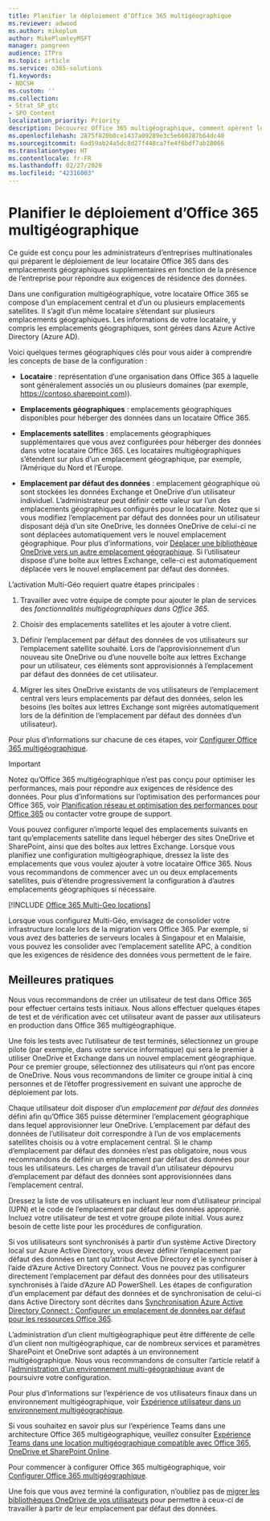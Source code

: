 ```yaml
---
title: Planifier le déploiement d’Office 365 multigéographique
ms.reviewer: adwood
ms.author: mikeplum
author: MikePlumleyMSFT
manager: pamgreen
audience: ITPro
ms.topic: article
ms.service: o365-solutions
f1.keywords:
- NOCSH
ms.custom: ''
ms.collection:
- Strat_SP_gtc
- SPO_Content
localization_priority: Priority
description: Découvrez Office 365 multigéographique, comment opèrent les fonctionnalités multigéographiques et les emplacements géographiques disponibles pour le stockage de données.
ms.openlocfilehash: 2875f820b0ce1437a09289e3c5e660287b64dc40
ms.sourcegitcommit: 6ad59ab24a5dc8d27f448ca7fe4f6bdf7ab28066
ms.translationtype: HT
ms.contentlocale: fr-FR
ms.lasthandoff: 02/27/2020
ms.locfileid: "42316003"
---
```

# <a name="plan-for-office-365-multi-geo"></a>Planifier le déploiement d’Office 365 multigéographique

Ce guide est conçu pour les administrateurs d’entreprises multinationales qui préparent le déploiement de leur locataire Office 365 dans des emplacements géographiques supplémentaires en fonction de la présence de l’entreprise pour répondre aux exigences de résidence des données.

Dans une configuration multigéographique, votre locataire Office 365 se compose d’un emplacement central et d’un ou plusieurs emplacements satellites. Il s’agit d’un même locataire s’étendant sur plusieurs emplacements géographiques. Les informations de votre locataire, y compris les emplacements géographiques, sont gérées dans Azure Active Directory (Azure AD).

Voici quelques termes géographiques clés pour vous aider à comprendre les concepts de base de la configuration :

-   **Locataire** : représentation d’une organisation dans Office 365 à laquelle sont généralement associés un ou plusieurs domaines (par exemple, https://contoso.sharepoint.com)). 

-   **Emplacements géographiques** : emplacements géographiques disponibles pour héberger des données dans un locataire Office 365.

-   **Emplacements satellites** : emplacements géographiques supplémentaires que vous avez configurées pour héberger des données dans votre locataire Office 365. Les locataires multigéographiques s’étendent sur plus d’un emplacement géographique, par exemple, l’Amérique du Nord et l’Europe.

-   **Emplacement par défaut des données** : emplacement géographique où sont stockées les données Exchange et OneDrive d’un utilisateur individuel. L’administrateur peut définir cette valeur sur l’un des emplacements géographiques configurés pour le locataire. Notez que si vous modifiez l’emplacement par défaut des données pour un utilisateur disposant déjà d’un site OneDrive, les données OneDrive de celui-ci ne sont déplacées automatiquement vers le nouvel emplacement géographique. Pour plus d’informations, voir [Déplacer une bibliothèque OneDrive vers un autre emplacement géographique](move-onedrive-between-geo-locations.md). Si l’utilisateur dispose d’une boîte aux lettres Exchange, celle-ci est automatiquement déplacée vers le nouvel emplacement par défaut des données.

L’activation Multi-Géo requiert quatre étapes principales :

1.  Travailler avec votre équipe de compte pour ajouter le plan de services des _fonctionnalités multigéographiques dans Office 365_.

2.  Choisir des emplacements satellites et les ajouter à votre client.

3.  Définir l’emplacement par défaut des données de vos utilisateurs sur l’emplacement satellite souhaité. Lors de l’approvisionnement d’un nouveau site OneDrive ou d’une nouvelle boîte aux lettres Exchange pour un utilisateur, ces éléments sont approvisionnés à l’emplacement par défaut des données de cet utilisateur.

4.  Migrer les sites OneDrive existants de vos utilisateurs de l’emplacement central vers leurs emplacements par défaut des données, selon les besoins (les boîtes aux lettres Exchange sont migrées automatiquement lors de la définition de l’emplacement par défaut des données d’un utilisateur).

Pour plus d’informations sur chacune de ces étapes, voir [Configurer Office 365 multigéographique](multi-geo-tenant-configuration.md).

> [!IMPORTANT]
> Notez qu’Office 365 multigéographique n’est pas conçu pour optimiser les performances, mais pour répondre aux exigences de résidence des données. Pour plus d’informations sur l’optimisation des performances pour Office 365, voir [Planification réseau et optimisation des performances pour Office 365](https://support.office.com/article/e5f1228c-da3c-4654-bf16-d163daee8848) ou contacter votre groupe de support.

Vous pouvez configurer n’importe lequel des emplacements suivants en tant qu’emplacements satellite dans lequel héberger des sites OneDrive et SharePoint, ainsi que des boîtes aux lettres Exchange. Lorsque vous planifiez une configuration multigéographique, dressez la liste des emplacements que vous voulez ajouter à votre locataire Office 365. Nous vous recommandons de commencer avec un ou deux emplacements satellites, puis d’étendre progressivement la configuration à d’autres emplacements géographiques si nécessaire.

[!INCLUDE [Office 365 Multi-Geo locations](includes/office-365-multi-geo-locations.md)]

Lorsque vous configurez Multi-Géo, envisagez de consolider votre infrastructure locale lors de la migration vers Office 365. Par exemple, si vous avez des batteries de serveurs locales à Singapour et en Malaisie, vous pouvez les consolider avec l’emplacement satellite APC, à condition que les exigences de résidence des données vous permettent de le faire.

## <a name="best-practices"></a>Meilleures pratiques

Nous vous recommandons de créer un utilisateur de test dans Office 365 pour effectuer certains tests initiaux. Nous allons effectuer quelques étapes de test et de vérification avec cet utilisateur avant de passer aux utilisateurs en production dans Office 365 multigéographique.

Une fois les tests avec l’utilisateur de test terminés, sélectionnez un groupe pilote (par exemple, dans votre service informatique) qui sera le premier à utiliser OneDrive et Exchange dans un nouvel emplacement géographique. Pour ce premier groupe, sélectionnez des utilisateurs qui n’ont pas encore de OneDrive. Nous vous recommandons de limiter ce groupe initial à cinq personnes et de l’étoffer progressivement en suivant une approche de déploiement par lots.

Chaque utilisateur doit disposer d’un *emplacement par défaut des données* défini afin qu’Office 365 puisse déterminer l’emplacement géographique dans lequel approvisionner leur OneDrive. L’emplacement par défaut des données de l’utilisateur doit correspondre à l’un de vos emplacements satellites choisis ou à votre emplacement central. Si le champ d’emplacement par défaut des données n’est pas obligatoire, nous vous recommandons de définir un emplacement par défaut des données pour tous les utilisateurs. Les charges de travail d’un utilisateur dépourvu d’emplacement par défaut des données sont approvisionnées dans l’emplacement central.

Dressez la liste de vos utilisateurs en incluant leur nom d’utilisateur principal (UPN) et le code de l’emplacement par défaut des données approprié. Incluez votre utilisateur de test et votre groupe pilote initial. Vous aurez besoin de cette liste pour les procédures de configuration.

Si vos utilisateurs sont synchronisés à partir d’un système Active Directory local sur Azure Active Directory, vous devez définir l’emplacement par défaut des données en tant qu’attribut Active Directory et le synchroniser à l’aide d’Azure Active Directory Connect. Vous ne pouvez pas configurer directement l’emplacement par défaut des données pour des utilisateurs synchronisés à l’aide d’Azure AD PowerShell. Les étapes de configuration d’un emplacement par défaut des données et de synchronisation de celui-ci dans Active Directory sont décrites dans [Synchronisation Azure Active Directory Connect : Configurer un emplacement de données par défaut pour les ressources Office 365](https://docs.microsoft.com/azure/active-directory/connect/active-directory-aadconnectsync-feature-preferreddatalocation).

L’administration d’un client multigéographique peut être différente de celle d’un client non multigéographique, car de nombreux services et paramètres SharePoint et OneDrive sont adaptés à un environnement multigéographique. Nous vous recommandons de consulter l’article relatif à l’[administration d’un environnement multi-géographique](administering-a-multi-geo-environment.md) avant de poursuivre votre configuration.

Pour plus d’informations sur l’expérience de vos utilisateurs finaux dans un environnement multigéographique, voir [Expérience utilisateur dans un environnement multigéographique](multi-geo-user-experience.md).

Si vous souhaitez en savoir plus sur l’expérience Teams dans une architecture Office 365 multigéographique, veuillez consulter [Expérience Teams dans une location multigéographique compatible avec Office 365, OneDrive et SharePoint Online](https://docs.microsoft.com/microsoftteams/teams-experience-o365odb-spo-multi-geo).

Pour commencer à configurer Office 365 multigéographique, voir [Configurer Office 365 multigéographique](multi-geo-tenant-configuration.md).

Une fois que vous avez terminé la configuration, n’oubliez pas de [migrer les bibliothèques OneDrive de vos utilisateurs](move-onedrive-between-geo-locations.md) pour permettre à ceux-ci de travailler à partir de leur emplacement par défaut des données.
